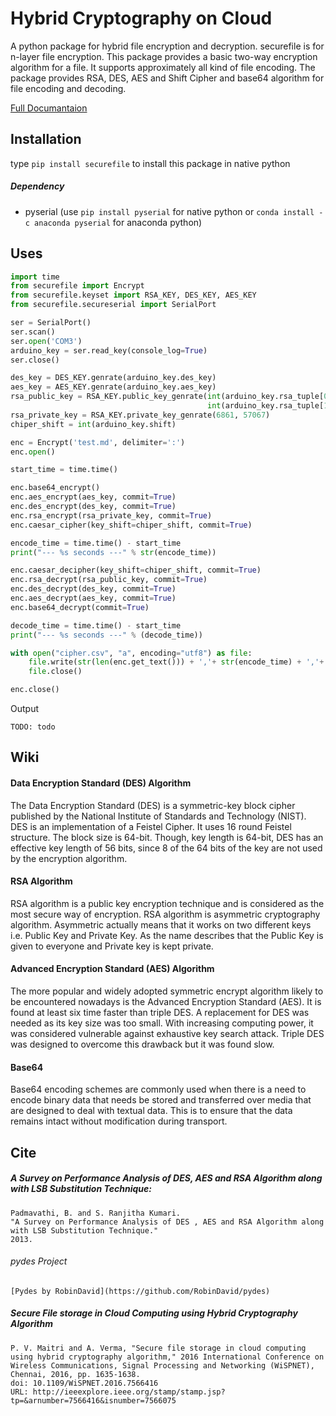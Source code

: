 # Hybrid Cryptography on Cloud

A python package for hybrid file encryption and decryption. securefile is for n-layer file encryption. This package provides a basic two-way encryption algorithm for a file. It supports approximately all kind of file encoding. The package provides RSA, DES, AES and Shift Cipher and base64 algorithm for file encoding and decoding.

[Full Documantaion](https://www.sixpetal.com/securefile)


## Installation
type `pip install securefile` to install this package in native python

##### Dependency
 - pyserial (use `pip install pyserial` for native python or `conda install -c anaconda pyserial` for anaconda python)




## Uses

```python
import time
from securefile import Encrypt
from securefile.keyset import RSA_KEY, DES_KEY, AES_KEY
from securefile.secureserial import SerialPort

ser = SerialPort()
ser.scan()
ser.open('COM3')
arduino_key = ser.read_key(console_log=True)
ser.close()

des_key = DES_KEY.genrate(arduino_key.des_key)
aes_key = AES_KEY.genrate(arduino_key.aes_key)
rsa_public_key = RSA_KEY.public_key_genrate(int(arduino_key.rsa_tuple[0]),
                                            int(arduino_key.rsa_tuple[1]))
rsa_private_key = RSA_KEY.private_key_genrate(6861, 57067)
chiper_shift = int(arduino_key.shift)

enc = Encrypt('test.md', delimiter=':')
enc.open()

start_time = time.time()

enc.base64_encrypt()
enc.aes_encrypt(aes_key, commit=True)
enc.des_encrypt(des_key, commit=True)
enc.rsa_encrypt(rsa_private_key, commit=True)
enc.caesar_cipher(key_shift=chiper_shift, commit=True)

encode_time = time.time() - start_time
print("--- %s seconds ---" % str(encode_time))

enc.caesar_decipher(key_shift=chiper_shift, commit=True)
enc.rsa_decrypt(rsa_public_key, commit=True)
enc.des_decrypt(des_key, commit=True)
enc.aes_decrypt(aes_key, commit=True)
enc.base64_decrypt(commit=True)

decode_time = time.time() - start_time
print("--- %s seconds ---" % (decode_time))

with open("cipher.csv", "a", encoding="utf8") as file:
    file.write(str(len(enc.get_text())) + ','+ str(encode_time) + ','+ str(decode_time) + ",\n")
    file.close()

enc.close()
```
Output
```
TODO: todo
```

## Wiki

#### Data Encryption Standard (DES) Algorithm

The Data Encryption Standard (DES) is a symmetric-key block cipher published by the National Institute of Standards and Technology (NIST). DES is an implementation of a Feistel Cipher. It uses 16 round Feistel structure. The block size is 64-bit. Though, key length is 64-bit, DES has an effective key length of 56 bits, since 8 of the 64 bits of the key are not used by the encryption algorithm.

#### RSA Algorithm

RSA algorithm is a public key encryption technique and is considered as the most secure way of encryption.
RSA algorithm is asymmetric cryptography algorithm. Asymmetric actually means that it works on two different keys i.e. Public Key and Private Key. As the name describes that the Public Key is given to everyone and Private key is kept private.

#### Advanced Encryption Standard (AES) Algorithm

The more popular and widely adopted symmetric encrypt algorithm likely to be encountered nowadays is the Advanced Encryption Standard (AES). It is found at least six time faster than triple DES.
A replacement for DES was needed as its key size was too small. With increasing computing power, it was considered vulnerable against exhaustive key search attack. Triple DES was designed to overcome this drawback but it was found slow.

#### Base64

Base64 encoding schemes are commonly used when there is a need to encode binary data that needs be stored and transferred over media that are designed to deal with textual data. This is to ensure that the data remains intact without modification during transport.

## Cite

##### A Survey on Performance Analysis of DES, AES and RSA Algorithm along with LSB Substitution Technique:

    Padmavathi, B. and S. Ranjitha Kumari. 
    "A Survey on Performance Analysis of DES , AES and RSA Algorithm along with LSB Substitution Technique."
    2013.

###### pydes Project
    [Pydes by RobinDavid](https://github.com/RobinDavid/pydes)

    
##### Secure File storage in Cloud Computing using Hybrid Cryptography Algorithm
    P. V. Maitri and A. Verma, "Secure file storage in cloud computing using hybrid cryptography algorithm," 2016 International Conference on Wireless Communications, Signal Processing and Networking (WiSPNET), Chennai, 2016, pp. 1635-1638.
    doi: 10.1109/WiSPNET.2016.7566416
    URL: http://ieeexplore.ieee.org/stamp/stamp.jsp?tp=&arnumber=7566416&isnumber=7566075
